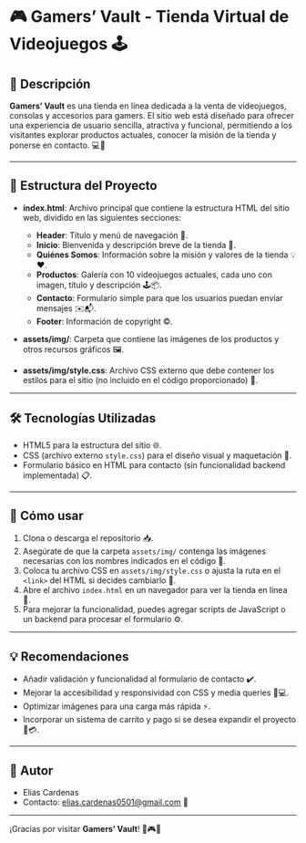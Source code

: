 # 🎮 Gamers’ Vault - Tienda Virtual de Videojuegos 🕹️

## 📄 Descripción

**Gamers’ Vault** es una tienda en línea dedicada a la venta de videojuegos, consolas y accesorios para gamers. El sitio web está diseñado para ofrecer una experiencia de usuario sencilla, atractiva y funcional, permitiendo a los visitantes explorar productos actuales, conocer la misión de la tienda y ponerse en contacto. 💻🛒

---

## 📁 Estructura del Proyecto

- **index.html**: Archivo principal que contiene la estructura HTML del sitio web, dividido en las siguientes secciones:
  - **Header**: Título y menú de navegación 🧭.
  - **Inicio**: Bienvenida y descripción breve de la tienda 👋.
  - **Quiénes Somos**: Información sobre la misión y valores de la tienda 💡❤️.
  - **Productos**: Galería con 10 videojuegos actuales, cada uno con imagen, título y descripción 🕹️📦.
  - **Contacto**: Formulario simple para que los usuarios puedan enviar mensajes ✉️📬.
  - **Footer**: Información de copyright ©.

- **assets/img/**: Carpeta que contiene las imágenes de los productos y otros recursos gráficos 🖼️.

- **assets/img/style.css**: Archivo CSS externo que debe contener los estilos para el sitio (no incluido en el código proporcionado) 🎨.

---

## 🛠️ Tecnologías Utilizadas

- HTML5 para la estructura del sitio 🌐.
- CSS (archivo externo `style.css`) para el diseño visual y maquetación 🎨.
- Formulario básico en HTML para contacto (sin funcionalidad backend implementada) 📋.

---

## 🚀 Cómo usar

1. Clona o descarga el repositorio 📥.
2. Asegúrate de que la carpeta `assets/img/` contenga las imágenes necesarias con los nombres indicados en el código 📂.
3. Coloca tu archivo CSS en `assets/img/style.css` o ajusta la ruta en el `<link>` del HTML si decides cambiarlo 🎨.
4. Abre el archivo `index.html` en un navegador para ver la tienda en línea 🌟.
5. Para mejorar la funcionalidad, puedes agregar scripts de JavaScript o un backend para procesar el formulario ⚙️.

---

## 💡 Recomendaciones

- Añadir validación y funcionalidad al formulario de contacto ✔️.
- Mejorar la accesibilidad y responsividad con CSS y media queries 📱💻.
- Optimizar imágenes para una carga más rápida ⚡.
- Incorporar un sistema de carrito y pago si se desea expandir el proyecto 🛒💳.

---

## 👤 Autor

- Elias Cardenas  
- Contacto: elias.cardenas0501@gmail.com 📧

---

¡Gracias por visitar **Gamers’ Vault**! 🎉🎮🚀

